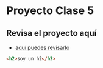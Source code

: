 # Proyecto Clase 5

## Revisa el proyecto aquí
- [aquí puedes revisarlo](https://jose.github.io)

```html
<h2>soy un h2</h2>
```